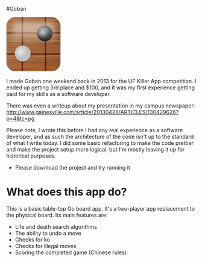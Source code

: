 #Goban

![Alt text](Icon-72@2x.png?raw=true "Goban")

I made Goban one weekend back in 2013 for the UF Killer App competition. I ended up getting 3rd place and $100, and it was my first experience getting paid for my skills as a software developer.

There was even a writeup about my presentation in my campus newspaper:
http://www.gainesville.com/article/20130428/ARTICLES/130429626?p=4&tc=pg

Please note, I wrote this before I had any real experience as a software developer, and as such the architecture of the code isn't up to the standard of what I write today. I did some basic refactoring to make the code prettier and make the project setup more logical, but I'm mostly leaving it up for historical purposes.

* Please download the project and try running it

# What does this app do?

This is a basic table-top Go board app. It's a two-player app replacement to the physical board. 
Its main features are:
- Life and death search algorithms
- The ability to undo a move
- Checks for ko
- Checks for illegal moves
- Scoring the completed game (Chinese rules)



